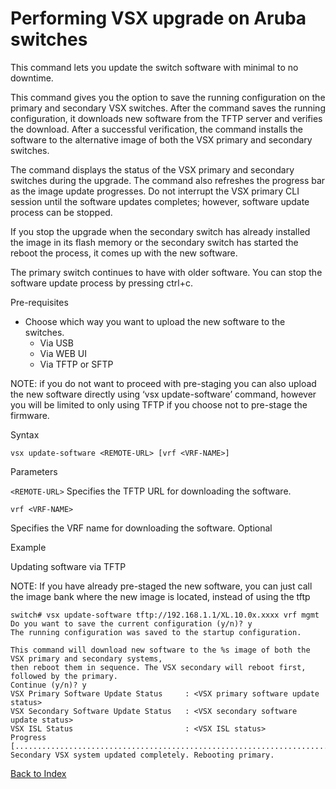 # Performing VSX upgrade on Aruba switches

This command lets you update the switch software with minimal to no downtime. 

This command gives you the option to save the running configuration on the primary and secondary VSX switches. After the command saves the running configuration, it downloads new software from the TFTP server and verifies the download. After a successful verification, the command installs the software to the alternative image of both the VSX primary and secondary switches. 

The command displays the status of the VSX primary and secondary switches during the upgrade. The command also refreshes the progress bar as the image update progresses. Do not interrupt the VSX primary CLI session until the software updates completes; however, software update process can be stopped. 

If you stop the upgrade when the secondary switch has already installed the image in its flash memory or the secondary switch has started the reboot the process, it comes up with the new software.
 
The primary switch continues to have with older software. You can stop the software update process by pressing ctrl+c. 

Pre-requisites

* Choose which way you want to upload the new software to the switches. 
	* Via USB
	* Via WEB UI
	* Via TFTP or SFTP

NOTE: if you do not want to proceed with pre-staging you can also upload the new software directly using ‘vsx update-software’ command, however you will be limited to only using TFTP if you choose not to pre-stage the firmware. 

Syntax

```
vsx update-software <REMOTE-URL> [vrf <VRF-NAME>]
```

Parameters

```<REMOTE-URL>```
Specifies the TFTP URL for downloading the software. 


```vrf <VRF-NAME>```

Specifies the VRF name for downloading the software. Optional 

Example

Updating software via TFTP

NOTE: If you have already pre-staged the new software, you can just call the image bank where the new image is located, instead of using the tftp

```
switch# vsx update-software tftp://192.168.1.1/XL.10.0x.xxxx vrf mgmt
Do you want to save the current configuration (y/n)? y
The running configuration was saved to the startup configuration.

This command will download new software to the %s image of both the VSX primary and secondary systems, 
then reboot them in sequence. The VSX secondary will reboot first, followed by the primary.
Continue (y/n)? y
VSX Primary Software Update Status     : <VSX primary software update status>
VSX Secondary Software Update Status   : <VSX secondary software update status>
VSX ISL Status                         : <VSX ISL status>
Progress [..........................................................................................]
Secondary VSX system updated completely. Rebooting primary.
```

[Back to Index](#index)

